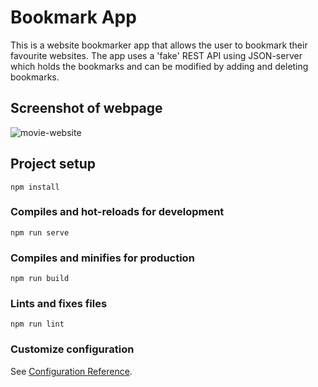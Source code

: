 # Bookmark App

This is a website bookmarker app that allows the user to bookmark their favourite websites. The app uses a 'fake' REST API using JSON-server which holds the bookmarks and
can be modified by adding and deleting bookmarks.

## Screenshot of webpage

![movie-website](https://user-images.githubusercontent.com/62345423/132228731-199c6d88-6f88-402d-93a1-2a2a13df7f5f.png)

## Project setup
```
npm install
```

### Compiles and hot-reloads for development
```
npm run serve
```

### Compiles and minifies for production
```
npm run build
```

### Lints and fixes files
```
npm run lint
```

### Customize configuration
See [Configuration Reference](https://cli.vuejs.org/config/).
